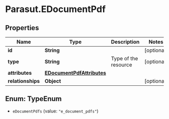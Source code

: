 # Parasut.EDocumentPdf

## Properties
Name | Type | Description | Notes
------------ | ------------- | ------------- | -------------
**id** | **String** |  | [optional] 
**type** | **String** | Type of the resource | [optional] 
**attributes** | [**EDocumentPdfAttributes**](EDocumentPdfAttributes.md) |  | 
**relationships** | **Object** |  | [optional] 


<a name="TypeEnum"></a>
## Enum: TypeEnum


* `eDocumentPdfs` (value: `"e_document_pdfs"`)




